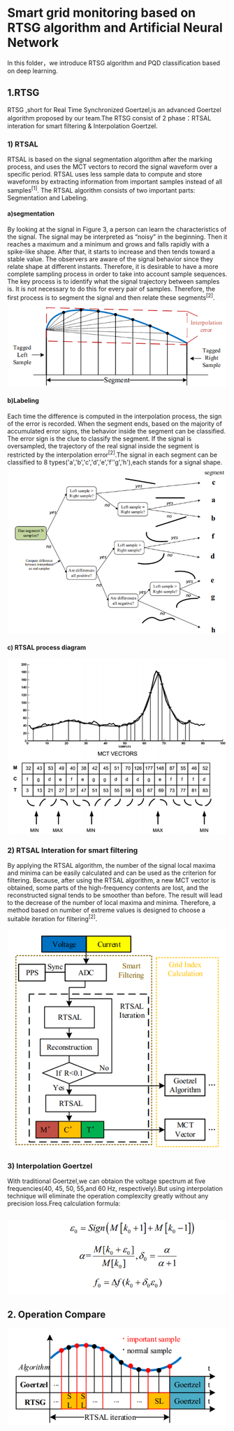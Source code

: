 # Smart grid monitoring based on RTSG algorithm and Artificial Neural Network
 In this folder，we introduce RTSG algorithm and PQD classification based on deep learning.
## 1.RTSG
RTSG ,short for Real Time Synchronized Goertzel,is an advanced Goertzel algorithm proposed by our team.The RTSG consist of 2 phase：RTSAL interation for smart filtering & Interpolation Goertzel.
### 1) RTSAL
RTSAL is based on the signal segmentation algorithm after the marking process, and uses the MCT vectors to record the signal waveform over a specific period. RTSAL uses less sample data to compute and store waveforms by extracting information from important samples instead of all samples<sup>[1]</sup>. The RTSAL algorithm consists of two important parts: Segmentation and Labeling.
#### a)segmentation
By looking at the signal in Figure 3, a person can learn the characteristics of the signal. The signal may be interpreted as “noisy” in the beginning. Then it reaches a maximum and a minimum and grows and falls rapidly with a spike-like shape. After that, it starts to increase and then tends toward a stable value. The observers are aware of the signal behavior since they relate shape at different instants. Therefore, it is desirable to have a more complete sampling process in order to take into account sample sequences. The key process is to identify what the signal trajectory between samples is. It is not necessary to do this for every pair of samples. Therefore, the first process is to segment the signal and then relate these segments<sup>[2]</sup>.  
![Segmentation](https://github.com/Jason-Cooperate/Harmonic-Monitoring-and-Suppression-system-for-Distributed-Smart-Grid-in-Public-Buildings/blob/master/Picture/Seg.png)    
#### b)Labeling
Each time the difference is computed in the interpolation process, the sign of the error is recorded. When the segment ends, based on the majority of accumulated error signs, the behavior inside the segment can be classified. The error sign is the clue to classify the segment. If the signal is oversampled, the trajectory of the real signal inside the segment is restricted by the interpolation error<sup>[2]</sup>.The signal in each segment can be classified to 8 types('a','b','c','d','e','f''g','h'),each stands for a signal shape.
![Label](https://github.com/Jason-Cooperate/Harmonic-Monitoring-and-Suppression-system-for-Distributed-Smart-Grid-in-Public-Buildings/blob/master/Picture/Label.png)
#### c) RTSAL process diagram
![RTSAL](https://github.com/Jason-Cooperate/Harmonic-Monitoring-and-Suppression-system-for-Distributed-Smart-Grid-in-Public-Buildings/blob/master/Picture/RTSAL.png)

### 2) RTSAL Interation for smart filtering
By applying the RTSAL algorithm, the number of the signal local maxima and minima can be easily calculated and can be used as the criterion for filtering. Because, after using the RTSAL algorithm, a new MCT vector is obtained, some parts of the high-frequency contents are lost, and the reconstructed signal tends to be smoother than before. The result will lead to the decrease of the number of local maxima and minima. Therefore, a method based on number of extreme values is designed to choose a suitable iteration for filtering<sup>[2]</sup>.

![SmartFilter](https://github.com/Jason-Cooperate/Harmonic-Monitoring-and-Suppression-system-for-Distributed-Smart-Grid-in-Public-Buildings/blob/master/Picture/SF.png)
### 3) Interpolation Goertzel
With traditional Goertzel,we can obtaion the voltage spectrum  at five frequencies(40, 45, 50, 55,and 60 Hz, respectively).But using interpolation technique will eliminate the operation complexcity greatly without any precision loss.Freq calculation formula:

![formula](https://github.com/Jason-Cooperate/Harmonic-Monitoring-and-Suppression-system-for-Distributed-Smart-Grid-in-Public-Buildings/blob/master/Picture/Formula.png)
---
## 2. Operation Compare
![Timecomp](https://github.com/Jason-Cooperate/Harmonic-Monitoring-and-Suppression-system-for-Distributed-Smart-Grid-in-Public-Buildings/blob/master/Picture/OperationTime.png)
